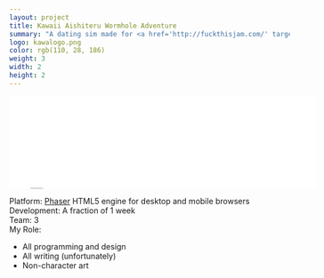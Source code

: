 ```yaml
---
layout: project
title: Kawaii Aishiteru Wormhole Adventure
summary: "A dating sim made for <a href='http://fuckthisjam.com/' target='_blank'>Fuck This Jame 2014</a>.<br />The goal was to make a game in a genre that you hate and/or know nothing about."
logo: kawalogo.png
color: rgb(110, 28, 186)
weight: 3
width: 2
height: 2
---
```


<iframe src="//itch.io/embed/8346?linkback=true" 
  width="552" height="167" frameborder="0"></iframe>
  
Platform: <a href="http://phaser.io/" target="_blank">Phaser</a> HTML5 engine for desktop and mobile browsers  
Development: A fraction of 1 week  
Team: 3  
My Role:  

* All programming and design
* All writing (unfortunately)
* Non-character art